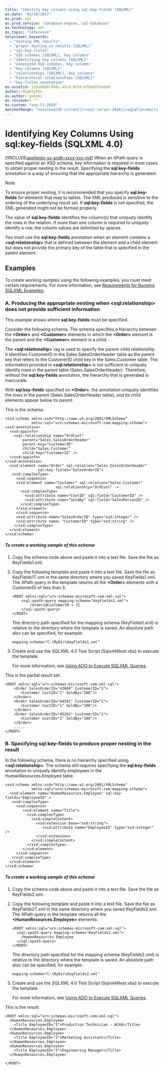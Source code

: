 ```yaml
---
title: "Identify key columns using sql:key-fields (SQLXML)"
ms.date: "03/16/2017"
ms.prod: sql
ms.prod_service: "database-engine, sql-database"
ms.technology: xml
ms.topic: "reference"
helpviewer_keywords: 
  - "nesting XML results"
  - "proper nesting in results [SQLXML]"
  - "sql:key-fields"
  - "XSD schemas [SQLXML], key columns"
  - "identifying key columns [SQLXML]"
  - "annotated XSD schemas, key columns"
  - "key columns [SQLXML]"
  - "relationships [SQLXML], key columns"
  - "hierarchical relationships [SQLXML]"
  - "key-fields annotation"
ms.assetid: 1a5ad868-8602-45c4-913d-6fbb837eebb0
author: MightyPen
ms.author: genemi
ms.reviewer: ""
ms.custom: "seo-lt-2019"
monikerRange: "=azuresqldb-current||>=sql-server-2016||=sqlallproducts-allversions||>=sql-server-linux-2017||=azuresqldb-mi-current"
---
```

# Identifying Key Columns Using sql:key-fields (SQLXML 4.0)
[!INCLUDE[appliesto-ss-asdb-xxxx-xxx-md](../../includes/appliesto-ss-asdb-xxxx-xxx-md.md)]
  When an XPath query is specified against an XSD schema, key information is required in most cases to obtain proper nesting in the result. Specifying the **sql:key-fields** annotation is a way of ensuring that the appropriate hierarchy is generated.  
  
> [!NOTE]  
>  To ensure proper nesting, it is recommended that you specify **sql:key-fields** for elements that map to tables. The XML produced is sensitive to the ordering of the underlying result set. If **sql:key-fields** is not specified, the XML generated might not be formed properly.  
  
 The value of **sql:key-fields** identifies the column(s) that uniquely identify the rows in the relation. If more than one column is required to uniquely identify a row, the column values are delimited by spaces.  
  
 You must use the **sql:key-fields** annotation when an element contains a **\<sql:relationship>** that is defined between the element and a child element but does not provide the primary key of the table that is specified in the parent element.  
  
## Examples  
 To create working samples using the following examples, you must meet certain requirements. For more information, see [Requirements for Running SQLXML Examples](../../relational-databases/sqlxml/requirements-for-running-sqlxml-examples.md).  
  
### A. Producing the appropriate nesting when \<sql:relationship> does not provide sufficient information  
 This example shows where **sql:key-fields** must be specified.  
  
 Consider the following schema. The schema specifies a hierarchy between the **\<Order>** and **\<Customer>** elements in which the **\<Order>** element is the parent and the **\<Customer>** element is a child.  
  
 The **\<sql:relationship>** tag is used to specify the parent-child relationship. It identifies CustomerID in the Sales.SalesOrderHeader table as the parent key that refers to the CustomerID child key in the Sales.Customer table. The information provided in **\<sql:relationship>** is not sufficient to uniquely identify rows in the parent table (Sales.SalesOrderHeader). Therefore, without the **sql:key-fields** annotation, the hierarchy that is generated is inaccurate.  
  
 With **sql:key-fields** specified on **\<Order>**, the annotation uniquely identifies the rows in the parent (Sales.SalesOrderHeader table), and its child elements appear below its parent.  
  
 This is the schema:  
  
```  
<xsd:schema xmlns:xsd="http://www.w3.org/2001/XMLSchema"  
            xmlns:sql="urn:schemas-microsoft-com:mapping-schema">  
<xsd:annotation>  
  <xsd:appinfo>  
    <sql:relationship name="OrdCust"  
        parent="Sales.SalesOrderHeader"  
        parent-key="CustomerID"  
        child="Sales.Customer"  
        child-key="CustomerID" />  
  </xsd:appinfo>  
</xsd:annotation>  
  <xsd:element name="Order" sql:relation="Sales.SalesOrderHeader"   
               sql:key-fields="SalesOrderID">  
   <xsd:complexType>  
     <xsd:sequence>  
     <xsd:element name="Customer" sql:relation="Sales.Customer"   
                       sql:relationship="OrdCust"  >  
       <xsd:complexType>  
         <xsd:attribute name="CustID" sql:field="CustomerID" />  
         <xsd:attribute name="SoldBy" sql:field="SalesPersonID" />  
       </xsd:complexType>  
     </xsd:element>  
     </xsd:sequence>  
     <xsd:attribute name="SalesOrderID" type="xsd:integer" />  
     <xsd:attribute name= "CustomerID" type="xsd:string" />  
    </xsd:complexType>  
  </xsd:element>  
</xsd:schema>  
```  
  
##### To create a working sample of this schema  
  
1.  Copy the schema code above and paste it into a text file. Save the file as KeyFields1.xml.  
  
2.  Copy the following template and paste it into a text file. Save the file as KeyFields1T.xml in the same directory where you saved KeyFields1.xml. The XPath query in the template returns all the **\<Order>** elements with a CustomerID of less than 3.  
  
    ```  
    <ROOT xmlns:sql="urn:schemas-microsoft-com:xml-sql">  
        <sql:xpath-query mapping-schema="KeyFields1.xml">  
            /Order[@CustomerID < 3]  
        </sql:xpath-query>  
    </ROOT>  
    ```  
  
     The directory path specified for the mapping schema (KeyFields1.xml) is relative to the directory where the template is saved. An absolute path also can be specified, for example:  
  
    ```  
    mapping-schema="C:\MyDir\KeyFields1.xml"  
    ```  
  
3.  Create and use the SQLXML 4.0 Test Script (Sqlxml4test.vbs) to execute the template.  

     For more information, see [Using ADO to Execute SQLXML Queries](../../relational-databases/sqlxml/using-ado-to-execute-sqlxml-4-0-queries.md).  
  
 This is the partial result set:  
  
```  
<ROOT xmlns:sql="urn:schemas-microsoft-com:xml-sql">  
    <Order SalesOrderID="43860" CustomerID="1">  
       <Customer CustID="1" SoldBy="280"/>  
    </Order>  
    <Order SalesOrderID="44501" CustomerID="1">  
       <Customer CustID="1" SoldBy="280"/>  
    </Order>  
    <Order SalesOrderID="45283" CustomerID="1">  
       <Customer CustID="1" SoldBy="280"/>  
    </Order>  
    .....  
</ROOT>  
```  
  
### B. Specifying sql:key-fields to produce proper nesting in the result  
 In the following schema, there is no hierarchy specified using **\<sql:relationship>**. The schema still requires specifying the **sql:key-fields** annotation to uniquely identify employees in the HumanResources.Employee table.  
  
```  
<xsd:schema xmlns:xsd="http://www.w3.org/2001/XMLSchema"  
            xmlns:sql="urn:schemas-microsoft-com:mapping-schema">  
  <xsd:element name="HumanResources.Employee" sql:key-fields="EmployeeID" >  
   <xsd:complexType>  
     <xsd:sequence>  
        <xsd:element name="Title">  
          <xsd:complexType>  
            <xsd:simpleContent>  
              <xsd:extension base="xsd:string">  
                 <xsd:attribute name="EmployeeID" type="xsd:integer" />  
              </xsd:extension>  
            </xsd:simpleContent>  
          </xsd:complexType>  
        </xsd:element>  
     </xsd:sequence>  
   </xsd:complexType>  
  </xsd:element>  
</xsd:schema>  
```  
  
##### To create a working sample of this schema  
  
1.  Copy the schema code above and paste it into a text file. Save the file as KeyFields2.xml.  
  
2.  Copy the following template and paste it into a text file. Save the file as KeyFields2T.xml in the same directory where you saved KeyFields2.xml. The XPath query in the template returns all the **\<HumanResources.Employee>** elements:  
  
    ```  
    <ROOT xmlns:sql="urn:schemas-microsoft-com:xml-sql">  
      <sql:xpath-query mapping-schema="KeyFields2.xml">  
        /HumanResources.Employee  
      </sql:xpath-query>  
    </ROOT>  
    ```  
  
     The directory path specified for the mapping schema (KeyFields2.xml) is relative to the directory where the template is saved. An absolute path also can be specified, for example:  
  
    ```  
    mapping-schema="C:\MyDir\KeyFields2.xml"  
    ```  
  
3.  Create and use the SQLXML 4.0 Test Script (Sqlxml4test.vbs) to execute the template.  
  
     For more information, see [Using ADO to Execute SQLXML Queries](../../relational-databases/sqlxml/using-ado-to-execute-sqlxml-4-0-queries.md).  
  
 This is the result:  
  
```  
<ROOT xmlns:sql="urn:schemas-microsoft-com:xml-sql">  
  <HumanResources.Employee>  
    <Title EmployeeID="1">Production Technician - WC60</Title>   
  </HumanResources.Employee>  
  <HumanResources.Employee>  
    <Title EmployeeID="2">Marketing Assistant</Title>   
  </HumanResources.Employee>  
  <HumanResources.Employee>  
    <Title EmployeeID="3">Engineering Manager</Title>   
  </HumanResources.Employee>  
  ...  
</ROOT>  
```  
  
  
